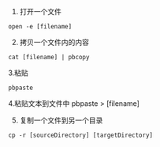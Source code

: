 1. 打开一个文件
```
open -e [filename]
```

2. 拷贝一个文件内的内容
```
cat [filename] | pbcopy
```

3.粘贴
```
pbpaste
```

4.粘贴文本到文件中
pbpaste > [filename]

5. 复制一个文件到另一个目录
```
cp -r [sourceDirectory] [targetDirectory]
```
